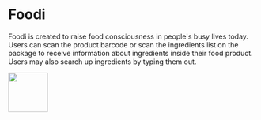 # Foodi

Foodi is created to raise food consciousness in people's busy lives today. Users can scan the product barcode or scan the ingredients list on the package to receive information about ingredients inside their food product. Users may also search up ingredients by typing them out.



<a href="https://play.google.com/store/apps/details?id=com.SaltyNerd.Foodi" target="_blank">
  <img src="https://play.google.com/intl/en_us/badges/static/images/badges/en_badge_web_generic.png" height="80"/>
</a>

